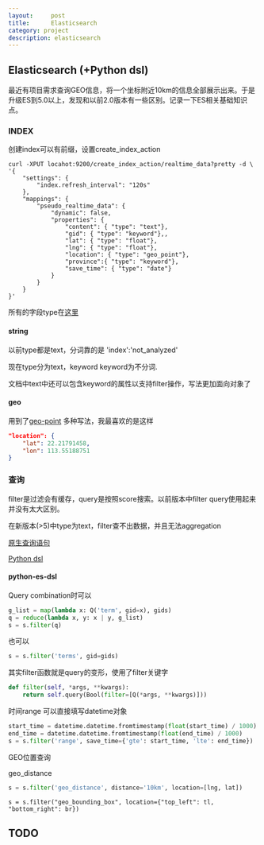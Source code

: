 ```yaml
---
layout:     post
title:      Elasticsearch
category: project
description: elasticsearch
---
```


## Elasticsearch (+Python dsl)

最近有项目需求查询GEO信息，将一个坐标附近10km的信息全部展示出来。于是升级ES到5.0以上，发现和以前2.0版本有一些区别。记录一下ES相关基础知识点。

### INDEX
创建index可以有前缀，设置create_index_action

```commandline
curl -XPUT locahot:9200/create_index_action/realtime_data?pretty -d \
'{
	"settings": {
		"index.refresh_interval": "120s"
	},
	"mappings": {
		"pseudo_realtime_data": {
			"dynamic": false,
			"properties": {
				"content": { "type": "text"},
				"gid": { "type": "keyword"},,
				"lat": { "type": "float"},
				"lng": { "type": "float"},
				"location": { "type": "geo_point"},
				"province":{ "type": "keyword"},
				"save_time": { "type": "date"}
			}
		}
	}
}'
```
所有的字段type在[这里]([https://www.elastic.co/guide/en/elasticsearch/reference/5.3/mapping-types.html)
#### string
以前type都是text，分词靠的是 'index':'not_analyzed'

现在type分为text，keyword keyword为不分词.

文档中text中还可以包含keyword的属性以支持filter操作，写法更加面向对象了

#### geo
用到了[geo-point](https://www.elastic.co/guide/en/elasticsearch/reference/5.3/geo-point.html)
多种写法，我最喜欢的是这样
```json
"location": {
	"lat": 22.21791458,
	"lon": 113.55188751
}
```


### 查询
filter是过滤会有缓存，query是按照score搜索。以前版本中filter query使用起来并没有太大区别。

在新版本(>5)中type为text，filter查不出数据，并且无法aggregation

[原生查询语句](https://www.elastic.co/guide/en/elasticsearch/reference/5.3/query-dsl.html)

[Python dsl](http://elasticsearch-dsl.readthedocs.io/en/latest/search_dsl.html)
#### python-es-dsl
Query combination时可以

```python
g_list = map(lambda x: Q('term', gid=x), gids)
q = reduce(lambda x, y: x | y, g_list)
s = s.filter(q)
```
也可以
```python
s = s.filter('terms', gid=gids)
```
其实filter函数就是query的变形，使用了filter关键字
```python
def filter(self, *args, **kwargs):
	return self.query(Bool(filter=[Q(*args, **kwargs)]))
```
时间range 可以直接填写datetime对象
```python
start_time = datetime.datetime.fromtimestamp(float(start_time) / 1000)
end_time = datetime.datetime.fromtimestamp(float(end_time) / 1000)
s = s.filter('range', save_time={'gte': start_time, 'lte': end_time})
```
GEO位置查询

geo_distance
```python
s = s.filter('geo_distance', distance='10km', location=[lng, lat])
```
```cython
s = s.filter("geo_bounding_box", location={"top_left": tl, "bottom_right": br})
```

## TODO
